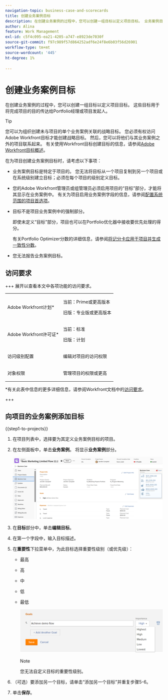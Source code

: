 ```yaml
---
navigation-topic: business-case-and-scorecards
title: 创建业务案例目标
description: 在创建业务案例的过程中，您可以创建一组目标以定义项目目标。 业务案例目标用于向Portfolio经理或项目发起人传达完成项目的目的。
author: Alina
feature: Work Management
exl-id: c5f4c095-ea21-4205-a747-e8923de7030f
source-git-commit: f97c989f57d864252adf6e24f8e6b03f56d26901
workflow-type: tm+mt
source-wordcount: '445'
ht-degree: 1%

---
```


# 创建业务案例目标

<!-- Audited: 6/2025 -->

在创建业务案例的过程中，您可以创建一组目标以定义项目目标。 这些目标用于将完成项目的目的传达给Portfolio经理或项目发起人。

<!--
<p data-mc-conditions="QuicksilverOrClassic.Draft mode">(NOTE: below snippet: NWE only, not classic)</p>
-->

>[!TIP]
>
>您可以为组织创建未与项目的单个业务案例关联的战略目标。 您必须有权访问Adobe Workfront目标才能创建战略目标。 然后，您可以将他们与其业务案例之外的项目联系起来。 有关使用Workfront目标创建目标的信息，请参阅[Adobe Workfront目标概述](../../../workfront-goals/goal-management/wf-goals-overview.md)。

在为项目创建业务案例目标时，请考虑以下事项：

* 业务案例目标是特定于项目的。 您无法将目标从一个项目复制到另一个项目或在系统级别建立目标；必须在每个项目的级别定义目标。
* 您的Adobe Workfront管理员或组管理员必须启用项目的“目标”部分，才能将其显示在业务案例中。 有关为项目启用业务案例字段的信息，请参阅[配置系统范围的项目首选项](../../../administration-and-setup/set-up-workfront/configure-system-defaults/set-project-preferences.md)。

* 目标不是项目业务案例中的强制部分。

  即使未定义“目标”部分，项目也可以在Portfolio优化器中接收要优先处理的得分。

  有关Portfolio Optimizer分数的详细信息，请参阅[将记分卡应用于项目并生成一致性分数](../../../manage-work/projects/define-a-business-case/apply-scorecard-to-project-to-generate-alignment-score.md)。

* 您无法报告业务案例目标。

## 访问要求

+++ 展开以查看本文中各项功能的访问要求。

<table style="table-layout:auto"> 
 <col> 
 </col> 
 <col> 
 </col> 
 <tbody> 
  <tr> 
   <td role="rowheader"><p>Adobe Workfront计划*</p></td> 
   <td> <p>当前：Prime或更高版本</p>
   <p>旧版：专业版或更高版本</p>  </td> 
  </tr> 
  <tr> 
   <td role="rowheader"><p>Adobe Workfront许可证*</p></td>
   <td> 
   <p>当前：标准</p> 
   <p>旧版：计划 </p> 
   </td> 
  </tr> 
  <tr> 
   <td role="rowheader">访问级别配置</td> 
   <td> <p>编辑对项目的访问权限</p> </td> 
  </tr> 
  <tr> 
   <td role="rowheader"><p>对象权限</p></td> 
   <td> <p>管理项目的权限或更高</p> </td> 
  </tr> 
 </tbody> 
</table>

*有关此表中信息的更多详细信息，请参阅Workfront文档中的[访问要求](/help/quicksilver/administration-and-setup/add-users/access-levels-and-object-permissions/access-level-requirements-in-documentation.md)。

+++

## 向项目的业务案例添加目标

{{step1-to-projects}}

1. 在项目列表中，选择要为其定义业务案例目标的项目。
1. 在左侧面板中，单击&#x200B;**业务案例**。 将显示&#x200B;**业务案例**&#x200B;部分。

   ![商业案例信息](assets/business-case-page-info-goals-expenses-nwe-350x123.png)

1. 在&#x200B;**目标**&#x200B;部分中，单击&#x200B;**编辑目标**。

1. 在第一个字段中，输入目标描述。

1. 在&#x200B;**重要性**&#x200B;下拉菜单中，为此目标选择重要性级别（或优先级）：

   * 最高
   * 高
   * 中
   * 低
   * 最低

     ![重要性](assets/g1-350x76.png)

     >[!NOTE]
     >
     >您无法自定义目标的重要性级别。

1. （可选）要添加另一个目标，请单击“添加另一个目标”**&#x200B;**&#x200B;并重复步骤5-6。

1. 单击&#x200B;**保存**。
